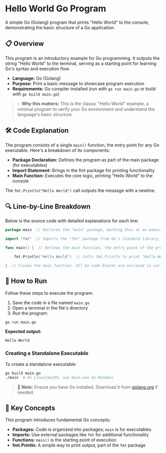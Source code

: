 # Hello World Go Program

A simple Go (Golang) program that prints "Hello World" to the console, demonstrating the basic structure of a Go application.

## 📋 Overview

This program is an introductory example for Go programming. It outputs the string "Hello World" to the terminal, serving as a starting point for learning Go's syntax and execution flow.

- **Language:** Go (Golang)
- **Purpose:** Print a basic message to showcase program execution
- **Requirements:** Go compiler installed (run with `go run main.go` or build with `go build main.go`)

> 💡 **Why this matters:** This is the classic "Hello World" example, a minimal program to verify your Go environment and understand the language's basic structure.

## 🛠 Code Explanation

The program consists of a single `main()` function, the entry point for any Go executable. Here's a breakdown of its components:

- **Package Declaration:** Defines the program as part of the main package (for executables)
- **Import Statement:** Brings in the fmt package for printing functionality
- **Main Function:** Executes the core logic, printing "Hello World" to the console

The `fmt.Println("Hello World")` call outputs the message with a newline.

## 🔍 Line-by-Line Breakdown

Below is the source code with detailed explanations for each line:

```go
package main  // Declares the "main" package, marking this as an executable program. In Go, "main" produces a runnable binary.

import "fmt"  // Imports the "fmt" package from Go's standard library, enabling formatted I/O operations like console printing.

func main() {  // Defines the main function, the entry point of the program. Execution starts here when the program runs.

	fmt.Println("Hello World")  // Calls fmt.Println to print "Hello World" to standard output, followed by a newline.

}  // Closes the main function. All Go code blocks are enclosed in curly braces.
```

## 🚀 How to Run

Follow these steps to execute the program:

1. Save the code in a file named `main.go`
2. Open a terminal in the file's directory
3. Run the program:

```bash
go run main.go
```

**Expected output:**

```bash
Hello World
```

### Creating a Standalone Executable

To create a standalone executable:

```bash
go build main.go
./main  # On Linux/macOS; use main.exe on Windows
```

> 📝 **Note:** Ensure you have Go installed. Download it from [golang.org](https://golang.org) if needed.

## 🌟 Key Concepts

This program introduces fundamental Go concepts:

- **Packages:** Code is organized into packages; `main` is for executables
- **Imports:** Use external packages like `fmt` for additional functionality
- **Functions:** `main()` is the starting point of execution
- **fmt.Println:** A simple way to print output, part of the `fmt` package

